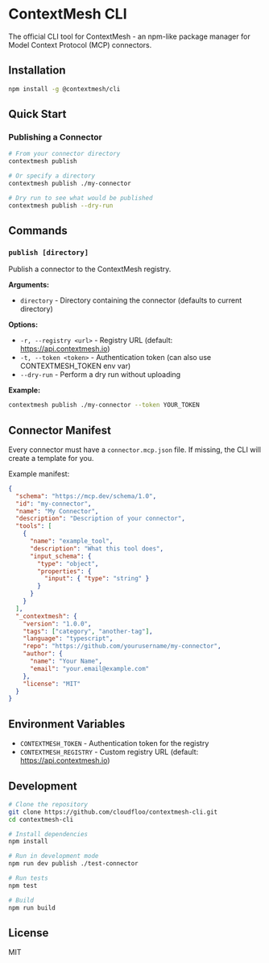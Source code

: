 # ContextMesh CLI

The official CLI tool for ContextMesh - an npm-like package manager for Model Context Protocol (MCP) connectors.

## Installation

```bash
npm install -g @contextmesh/cli
```

## Quick Start

### Publishing a Connector

```bash
# From your connector directory
contextmesh publish

# Or specify a directory
contextmesh publish ./my-connector

# Dry run to see what would be published
contextmesh publish --dry-run
```

## Commands

### `publish [directory]`

Publish a connector to the ContextMesh registry.

**Arguments:**
- `directory` - Directory containing the connector (defaults to current directory)

**Options:**
- `-r, --registry <url>` - Registry URL (default: https://api.contextmesh.io)
- `-t, --token <token>` - Authentication token (can also use CONTEXTMESH_TOKEN env var)
- `--dry-run` - Perform a dry run without uploading

**Example:**
```bash
contextmesh publish ./my-connector --token YOUR_TOKEN
```

## Connector Manifest

Every connector must have a `connector.mcp.json` file. If missing, the CLI will create a template for you.

Example manifest:
```json
{
  "schema": "https://mcp.dev/schema/1.0",
  "id": "my-connector",
  "name": "My Connector",
  "description": "Description of your connector",
  "tools": [
    {
      "name": "example_tool",
      "description": "What this tool does",
      "input_schema": {
        "type": "object",
        "properties": {
          "input": { "type": "string" }
        }
      }
    }
  ],
  "_contextmesh": {
    "version": "1.0.0",
    "tags": ["category", "another-tag"],
    "language": "typescript",
    "repo": "https://github.com/yourusername/my-connector",
    "author": {
      "name": "Your Name",
      "email": "your.email@example.com"
    },
    "license": "MIT"
  }
}
```

## Environment Variables

- `CONTEXTMESH_TOKEN` - Authentication token for the registry
- `CONTEXTMESH_REGISTRY` - Custom registry URL (default: https://api.contextmesh.io)

## Development

```bash
# Clone the repository
git clone https://github.com/cloudfloo/contextmesh-cli.git
cd contextmesh-cli

# Install dependencies
npm install

# Run in development mode
npm run dev publish ./test-connector

# Run tests
npm test

# Build
npm run build
```

## License

MIT